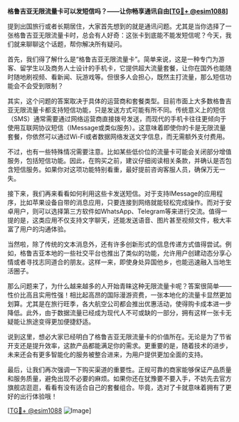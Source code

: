 **格鲁吉亚无限流量卡可以发短信吗？——让你畅享通讯自由[[TG💪+ @esim1088](https://t.me/s/esim1088)]**

提到出国旅行或者长期居住，大家首先想到的就是通讯问题。尤其是当你选择了一张格鲁吉亚无限流量卡时，总会有人好奇：这张卡到底能不能发短信呢？今天，我们就来聊聊这个话题，帮你解决所有疑问。

首先，我们得了解什么是“格鲁吉亚无限流量卡”。简单来说，这是一种专门为游客、留学生以及商务人士设计的手机卡，它提供超大流量套餐，让你在国外也能随时随地刷视频、看新闻、玩游戏等。但很多人会担心，既然主打流量，那么短信功能会不会受到限制？

其实，这个问题的答案取决于具体的运营商和套餐类型。目前市面上大多数格鲁吉亚无限流量卡都支持短信功能，只是发送方式可能有所不同。传统意义上的短信（SMS）通常需要通过网络运营商直接拨号发送，而现代的手机卡往往更倾向于使用互联网协议短信（IMessage或类似服务）。这意味着即使你的卡是无限流量套餐，你依然可以通过Wi-Fi或者数据网络发送文字信息，而无需额外支付费用。

不过，也有一些特殊情况需要注意。比如某些低价位的流量卡可能会关闭部分增值服务，包括短信功能。因此，在购买之前，建议仔细阅读相关条款，并确认是否包含短信服务。如果你对这项功能特别看重，最好提前咨询客服人员，确保万无一失。

接下来，我们再来看看如何利用这些卡发送短信。对于支持IMessage的应用程序，比如苹果设备自带的消息应用，只要连接到网络就能轻松完成操作。而对于安卓用户，则可以选择第三方软件如WhatsApp、Telegram等来进行交流。值得一提的是，这类应用不仅支持文字聊天，还能发送语音、图片甚至视频文件，极大丰富了用户的沟通体验。

当然啦，除了传统的文本消息外，还有许多创新形式的信息传递方式值得尝试。例如，格鲁吉亚本地的一些社交平台也推出了类似的功能，允许用户创建动态分享心情或者寻找志同道合的朋友。这样一来，即使身处异国他乡，也能迅速融入当地生活圈子。

那么问题来了，为什么越来越多的人开始青睐这种无限流量卡呢？答案很简单——性价比高且实用性强！相比起高昂的国际漫游资费，一张本地化的流量卡显然更加划算。尤其是在旅行旺季，各大航空公司都会推出优惠活动，使得购卡成本进一步降低。此外，由于数据流量已经成为现代人不可或缺的一部分，拥有这样一张卡无疑能让旅途变得更加便捷舒适。

说到这里，想必大家已经明白了格鲁吉亚无限流量卡的价值所在。无论是为了节省开支还是提升效率，这款产品都能满足你的需求。更重要的是，随着技术的进步，未来还会有更多智能化的服务被整合进来，为用户提供更加全面的支持。

最后，让我们再次强调一下购买渠道的重要性。正规可靠的商家能够保证产品质量和服务质量，避免出现不必要的麻烦。如果你还在犹豫要不要入手，不妨先去官方旗舰店逛逛，看看有没有适合自己的套餐组合。毕竟，选对了卡就意味着拥有了更好的出行体验哦！

[[TG💪+ @esim1088](https://t.me/s/esim1088) ![Image](https://i.postimg.cc/4NQfJmqS/Snipaste-2025-05-13-00-14-12.png)]